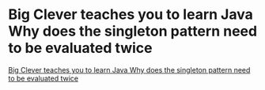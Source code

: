 # Big Clever teaches you to learn Java  Why does the singleton pattern need to be evaluated twice
[Big Clever teaches you to learn Java  Why does the singleton pattern need to be evaluated twice](https://aiwithcloud.com/2022/09/19/big_clever_teaches_you_to_learn_java__why_does_the_singleton_pattern_need_to_be_evaluated_twice/)
